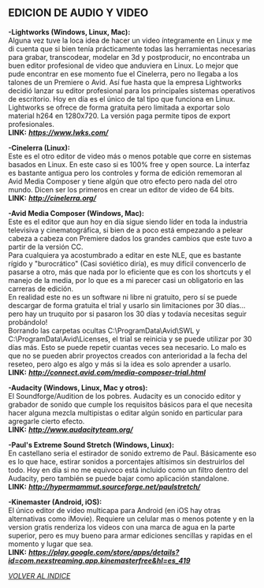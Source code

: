 ## EDICION DE AUDIO Y VIDEO ##

**-Lightworks (Windows, Linux, Mac):**  
Alguna vez tuve la loca idea de hacer un video íntegramente en Linux y
me di cuenta que si bien tenía prácticamente todas las herramientas
necesarias para grabar, transcodear, modelar en 3d y postproducir, no
encontraba un buen editor profesional de video que anduviera en Linux.
Lo mejor que pude encontrar en ese momento fue el Cinelerra, pero no
llegaba a los talones de un Premiere o Avid. Así fue hasta que la
empresa Lightworks decidió lanzar su editor profesional para los
principales sistemas operativos de escritorio. Hoy en día es el único de
tal tipo que funciona en Linux.  
Lightworks se ofrece de forma gratuita pero limitada a exportar solo
material h264 en 1280x720. La versión paga permite tipos de export
profesionales.  
**LINK:** ***<https://www.lwks.com/>***  

**-Cinelerra (Linux):**  
Este es el otro editor de video más o menos potable que corre en
sistemas basados en Linux. En este caso si es 100% free y open source.
La interfaz es bastante antigua pero los controles y forma de edición
rememoran al Avid Media Composer y tiene algún que otro efecto pero nada
del otro mundo. Dicen ser los primeros en crear un editor de video de 64
bits.  
**LINK:** ***<http://cinelerra.org/>***  

**-Avid Media Composer (Windows, Mac):**  
Este es el editor que aun hoy en día sigue siendo líder en toda la
industria televisiva y cinematográfica, si bien de a poco está empezando
a pelear cabeza a cabeza con Premiere dados los grandes cambios que este
tuvo a partir de la versión CC.  
Para cualquiera ya acostumbrado a editar en este NLE, que es bastante
rígido y "burocrático" (Casi soviético diría), es muy difícil
convencerlo de pasarse a otro, más que nada por lo eficiente que es con
los shortcuts y el manejo de la media, por lo que es a mi parecer casi
un obligatorio en las carreras de edición.  
En realidad este no es un software ni libre ni gratuito, pero sí se
puede descargar de forma gratuita el trial y usarlo sin limitaciones por
30 días... pero hay un truquito por si pasaron los 30 días y todavía
necesitas seguir
probándolo!  
Borrando las carpetas ocultas C:\\ProgramData\\Avid\\SWL y
C:\\ProgramData\\Avid\\Licenses, el trial se reinicia y se puede
utilizar por 30 días más. Esto se puede repetir cuantas veces sea
necesario. Lo malo es que no se pueden abrir proyectos creados con
anterioridad a la fecha del reseteo, pero algo es algo y más si la idea
es solo aprender a usarlo.  
**LINK:** ***<http://connect.avid.com/media-composer-trial.html>***  

**-Audacity (Windows, Linux, Mac y otros):**  
El Soundforge/Audition de los pobres. Audacity es un conocido editor y
grabador de sonido que cumple los requisitos básicos para el que
necesita hacer alguna mezcla multipistas o editar algún sonido en
particular para agregarle cierto efecto.  
**LINK:** ***<http://www.audacityteam.org/>***  

**-Paul's Extreme Sound Stretch (Windows, Linux):**  
En castellano seria el estirador de sonido extremo de Paul.
Básicamente eso es lo que hace, estirar sonidos a porcentajes altísimos
sin destruirlos del todo. Hoy en día si no me equivoco está incluido
como un filtro dentro del Audacity, pero también se puede bajar como
aplicación standalone.  
**LINK:** ***<http://hypermammut.sourceforge.net/paulstretch/>***  

**-Kinemaster (Android, iOS):**  
El único editor de video multicapa para Android (en iOS hay otras alternativas
como iMovie). Requiere un celular mas o menos potente y en la version gratis
renderiza los videos con una marca de agua en la parte superior, pero es muy
bueno para armar ediciones sencillas y rapidas en el momento y lugar que sea.  
**LINK:** ***<https://play.google.com/store/apps/details?id=com.nexstreaming.app.kinemasterfree&hl=es_419>***

[*VOLVER AL INDICE*](README.md)
